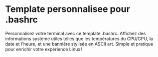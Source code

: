 # Template personnalisee pour .bashrc
 Personnalisez votre terminal avec ce template .bashrc. Affichez des informations système utiles telles que les températures du CPU/GPU, la date et l'heure, et une bannière stylisée en ASCII art. Simple et pratique pour enrichir votre expérience Linux !
